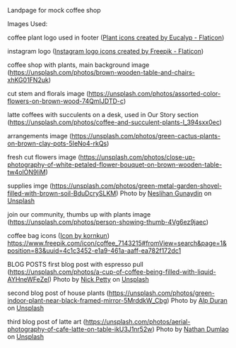 Landpage for mock coffee shop


Images Used:

coffee plant logo used in footer (<a href="https://www.flaticon.com/free-icons/plant" title="plant icons">Plant icons created by Eucalyp - Flaticon</a>)

instagram logo (<a href="https://www.flaticon.com/free-icons/instagram-logo" title="instagram logo icons">Instagram logo icons created by Freepik - Flaticon</a>)

coffee shop with plants, main background image (https://unsplash.com/photos/brown-wooden-table-and-chairs-xhKG01FN2uk)

cut stem and florals image (https://unsplash.com/photos/assorted-color-flowers-on-brown-wood-74QmIJDTD-c)

latte coffees with succulents on a desk, used in Our Story section (https://unsplash.com/photos/coffee-and-succulent-plants-I_394sxx0ec)

arrangements image (https://unsplash.com/photos/green-cactus-plants-on-brown-clay-pots-5IeNo4-rkQs)
  

fresh cut flowers image (https://unsplash.com/photos/close-up-photography-of-white-petaled-flower-bouquet-on-brown-wooden-table-tw4olON9liM)

supplies imge (https://unsplash.com/photos/green-metal-garden-shovel-filled-with-brown-soil-BduDcrySLKM)
Photo by <a href="https://unsplash.com/@neslihangunaydin?utm_content=creditCopyText&utm_medium=referral&utm_source=unsplash">Neslihan Gunaydin</a> on <a href="https://unsplash.com/photos/green-metal-garden-shovel-filled-with-brown-soil-BduDcrySLKM?utm_content=creditCopyText&utm_medium=referral&utm_source=unsplash">Unsplash</a>


join our community, thumbs up with plants image (https://unsplash.com/photos/person-showing-thumb-4Vg6ez9jaec)


coffee bag icons (<a href="https://www.freepik.com/icon/coffee_7143215#fromView=search&page=1&position=83&uuid=4c1c3452-e1a9-461a-aaff-ea782f172dc1">Icon by kornkun</a>)
https://www.freepik.com/icon/coffee_7143215#fromView=search&page=1&position=83&uuid=4c1c3452-e1a9-461a-aaff-ea782f172dc1


BLOG POSTS
first blog post with espresso pull (https://unsplash.com/photos/a-cup-of-coffee-being-filled-with-liquid-AYHneWFeZeI)
Photo by <a href="https://unsplash.com/@impettyimportant?utm_content=creditCopyText&utm_medium=referral&utm_source=unsplash">Nick Petty</a> on <a href="https://unsplash.com/photos/a-cup-of-coffee-being-filled-with-liquid-AYHneWFeZeI?utm_content=creditCopyText&utm_medium=referral&utm_source=unsplash">Unsplash</a>
  
  
  
second blog post of house plants (https://unsplash.com/photos/green-indoor-plant-near-black-framed-mirror-5MrddkW_Cbg)
Photo by <a href="https://unsplash.com/@alpduran?utm_content=creditCopyText&utm_medium=referral&utm_source=unsplash">Alp Duran</a> on <a href="https://unsplash.com/photos/green-indoor-plant-near-black-framed-mirror-5MrddkW_Cbg?utm_content=creditCopyText&utm_medium=referral&utm_source=unsplash">Unsplash</a>
   

third blog post of latte art (https://unsplash.com/photos/aerial-photography-of-cafe-latte-on-table-ikU3J1nr52w)
Photo by <a href="https://unsplash.com/@nate_dumlao?utm_content=creditCopyText&utm_medium=referral&utm_source=unsplash">Nathan Dumlao</a> on <a href="https://unsplash.com/photos/aerial-photography-of-cafe-latte-on-table-ikU3J1nr52w?utm_content=creditCopyText&utm_medium=referral&utm_source=unsplash">Unsplash</a>
  
  
  